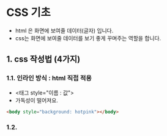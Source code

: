 # CSS 기초

- html 은 화면에 보여줄 데이터(글자) 입니다.
- css는 화면에 보여줄 데이터를 보기 좋게 꾸며주는 역할을 합니다.

## 1. css 작성법 (4가지)

### 1.1. 인라인 방식 : html 직접 적용

- <태그 style="이름 : 값">
- 가독성이 떨어져요.

```html
<body style="background: hotpink"></body>
```

### 1.2. <style> 태그 활용하기

- 가독성은 좋아요.
- css 코드 재활용은 어렵습니다.
- 선택의 대상 { css 적용 }

```html
<style>
  body {
    background: hotpink;
  }
</style>
```

### 1.3. 외부파일로 css 불리하기

- 가독성 좋아요.
- 재활용 좋아요.
- 일반적으로 활용해요.
- 예) css/common.css (확장자는 무조건 파일명.css)

```html
<link rel="styles" href="./css/common.css" />
```

1.4. css 에 css 파일 불러들여서 관리하기

- 대표적으로 글꼴을 @import 해서 사용

```css
@import url("https://fonts.googleapis.com/css2?family=Noto+Sans+KR:wght@100..900&display=swap");
body {
  background: green;
}
```

-참고사항
: 프로그래밍 언어는 문장의 끝을 표현한다. `;` 으로

## 2. css 초기화 하기

### 2.1. 선택을 하자. (코딩 컨벤션)

- https://necolas.github.io/normalize.css/8.0.1/normalize.css
- https://meyerweb.com/eric/tools/css/reset/reset.css
- 우리가 만든 common.css 도 링크하자.
  : 꼭 기억하자. `box-sizing: border-box`
  : 필요시 기억하자. `outline-style: none;`
- 정말 중요한 것은 css 코드 배치 순서
  :html 태그 > .class > #id 의 순서로 적용됨.
  : 만약 같은 종류라면 작성 순서 기준
  : 가장 우선시 한다면 `!important`

````css
@charset "utf-8";
* {
  margin: 0px;
  padding: 0px;
  box-sizing: border-box;
  /* 옵션 */
  /* outline-style: none; */
}
html {
  font-size: 16px;
}
body {
  color: #000000;
}
.wrap {
  width: 1170px;
}```

## 3. css 로 전체 레이아웃에 적용해 보기
### 3.1. 멘토 및 실무자는 반드시 반응형을 봅니다.
- 화면(디바이스) 너비 관례상 기준
- 기본 화면(1280px 이상)을 먼저 작업한다.

```css
@media screen and (max-width: 1024px) {
  .wrap {
    width:95%;
    max-width: 1280px;
    margin: 0 auto;
  }
}```
- 랜탑 화면(1024px) 화면의 레이아웃을 작업한다.
```css
@media screen and (max-width: 1024px) {
  .wrap {
    background: hotpink;
  }
}```
- 타블렛 화면(960px) 화면의 레이아웃을 작업한다.
```css
@media screen and (max-width: 960px) {
  .wrap {
    background: hotpink;
  }
}```
- 고해상도 화면(760px) 화면의 레이아웃을 작업한다.
```css
@media screen and (max-width: 760px) {
  .wrap {
    background: hotpink;
  }
}```
- 중해상도 화면(480px) 화면의 레이아웃을 작업한다.
```css
@media screen and (max-width: 480px) {
  .wrap {
    background: hotpink;
  }
}```
- 저해상도 화면(320px) 화면의 레이아웃을 작업한다.
```css
@media screen and (max-width: 320px) {
  .wrap {
    background: hotpink;
  }
}
```
````
